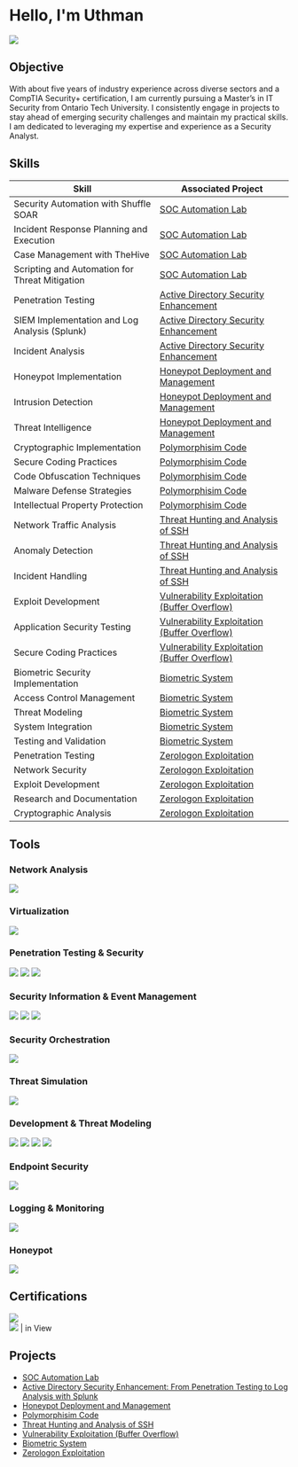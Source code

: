 # Hello, I'm Uthman
<a href="https://linkedin.com/in/uthman-falola-250692156"><img src="https://img.shields.io/badge/-LinkedIn-0072b1?&style=for-the-badge&logo=linkedin&logoColor=white" /></a>


## Objective

With about five years of industry experience across diverse sectors and a CompTIA Security+ certification, I am currently pursuing a Master’s in IT Security from Ontario Tech University. I consistently engage in projects to stay ahead of emerging security challenges and maintain my practical skills. I am dedicated to leveraging my expertise and experience as a Security Analyst.

## Skills

| Skill                                         | Associated Project         |
|-----------------------------------------------|----------------------------|
| Security Automation with Shuffle SOAR          | <a href="https://github.com/Falola-Uthman/SOC-Automation-Lab/blob/main/README.md">SOC Automation Lab</a>|
| Incident Response Planning and Execution       | <a href="https://github.com/Falola-Uthman/SOC-Automation-Lab/blob/main/README.md">SOC Automation Lab</a>|
| Case Management with TheHive                   | <a href="https://github.com/Falola-Uthman/SOC-Automation-Lab/blob/main/README.md">SOC Automation Lab</a>|
| Scripting and Automation for Threat Mitigation | <a href="https://github.com/Falola-Uthman/SOC-Automation-Lab/blob/main/README.md">SOC Automation Lab</a>|
|Penetration Testing                             | <a href="https://github.com/Falola-Uthman/Active-Directory-Security-Enhancement/blob/main/README.md">Active Directory Security Enhancement</a>|
| SIEM Implementation and Log Analysis (Splunk)                               | <a href="https://github.com/Falola-Uthman/Active-Directory-Security-Enhancement/blob/main/README.md">Active Directory Security Enhancement</a> |
|Incident Analysis                               | <a href="https://github.com/Falola-Uthman/Active-Directory-Security-Enhancement/blob/main/README.md">Active Directory Security Enhancement</a> |
|Honeypot Implementation                         | <a href="https://github.com/Falola-Uthman/Honeypot-Deployment-and-Management/blob/main/README.md">Honeypot Deployment and Management</a> |
|Intrusion Detection                             | <a href="https://github.com/Falola-Uthman/Honeypot-Deployment-and-Management/blob/main/README.md">Honeypot Deployment and Management</a> |
|Threat Intelligence                             | <a href="https://github.com/Falola-Uthman/Honeypot-Deployment-and-Management/blob/main/README.md">Honeypot Deployment and Management</a> |
| Cryptographic Implementation                 | <a href="https://github.com/Falola-Uthman/Polymorphism-Code/blob/main/README.md">Polymorphisim Code</a> |
| Secure Coding Practices                      | <a href="https://github.com/Falola-Uthman/Polymorphism-Code/blob/main/README.md">Polymorphisim Code</a> |
| Code Obfuscation Techniques                  | <a href="https://github.com/Falola-Uthman/Polymorphism-Code/blob/main/README.md">Polymorphisim Code</a> |
| Malware Defense Strategies                   | <a href="https://github.com/Falola-Uthman/Polymorphism-Code/blob/main/README.md">Polymorphisim Code</a> |
| Intellectual Property Protection             | <a href="https://github.com/Falola-Uthman/Polymorphism-Code/blob/main/README.md">Polymorphisim Code</a> |
| Network Traffic Analysis                     | <a href="https://github.com/Falola-Uthman/Threat-Hunting-and-Analysis-of-SSH/blob/main/README.md">Threat Hunting and Analysis of SSH</a>    |
| Anomaly Detection                            | <a href="https://github.com/Falola-Uthman/Threat-Hunting-and-Analysis-of-SSH/blob/main/README.md">Threat Hunting and Analysis of SSH</a>    |
| Incident Handling                            | <a href="https://github.com/Falola-Uthman/Threat-Hunting-and-Analysis-of-SSH/blob/main/README.md">Threat Hunting and Analysis of SSH</a>    |
| Exploit Development                          | <a href="https://github.com/Falola-Uthman/Vulnerability-Exploitation-Buffer-Overflow-/blob/main/README.md">Vulnerability Exploitation (Buffer Overflow)</a> |
| Application Security Testing                 | <a href="https://github.com/Falola-Uthman/Vulnerability-Exploitation-Buffer-Overflow-/blob/main/README.md">Vulnerability Exploitation (Buffer Overflow)</a> |
| Secure Coding Practices                      | <a href="https://github.com/Falola-Uthman/Vulnerability-Exploitation-Buffer-Overflow-/blob/main/README.md">Vulnerability Exploitation (Buffer Overflow)</a> |
| Biometric Security Implementation            | <a href="https://github.com/Falola-Uthman/Biometric-System/blob/main/README.md">Biometric System</a>    |
| Access Control Management                    | <a href="https://github.com/Falola-Uthman/Biometric-System/blob/main/README.md">Biometric System</a>    |
| Threat Modeling                              | <a href="https://github.com/Falola-Uthman/Biometric-System/blob/main/README.md">Biometric System</a> |
| System Integration                           | <a href="https://github.com/Falola-Uthman/Biometric-System/blob/main/README.md">Biometric System</a> |
| Testing and Validation                       | <a href="https://github.com/Falola-Uthman/Biometric-System/blob/main/README.md">Biometric System</a> |
| Penetration Testing            | <a href="https://github.com/Falola-Uthman/Zerologon/blob/main/README.md">Zerologon Exploitation</a>    |
| Network Security                   | <a href="https://github.com/Falola-Uthman/Zerologon/blob/main/README.md">Zerologon Exploitation</a>    |
| Exploit Development                             | <a href="https://github.com/Falola-Uthman/Zerologon/blob/main/README.md">Zerologon Exploitation</a> |
| Research and Documentation                           | <a href="https://github.com/Falola-Uthman/Zerologon/blob/main/README.md">Zerologon Exploitation</a> |
| Cryptographic Analysis                      | <a href="https://github.com/Falola-Uthman/Zerologon/blob/main/README.md">Zerologon Exploitation</a> |


## Tools

### Network Analysis
<div>
    <img src="https://img.shields.io/badge/-Wireshark-1679A7?&style=for-the-badge&logo=Wireshark&logoColor=white" />
</div>

### Virtualization
<div>
    <img src="https://img.shields.io/badge/-VirtualBox-183A61?&style=for-the-badge&logo=VirtualBox&logoColor=white" />
</div>

### Penetration Testing & Security
<div>
    <img src="https://img.shields.io/badge/-Kali_Linux-557C94?&style=for-the-badge&logo=KaliLinux&logoColor=white" />
    <img src="https://img.shields.io/badge/-Crowbar-602C50?&style=for-the-badge&logo=Crowbar&logoColor=white" />
    <img src="https://img.shields.io/badge/-Fedora-51A2DA?&style=for-the-badge&logo=Fedora&logoColor=white" />
</div>

### Security Information & Event Management
<div>
    <img src="https://img.shields.io/badge/-Splunk-000000?&style=for-the-badge&logo=Splunk&logoColor=white" />
    <img src="https://img.shields.io/badge/-ELK_Stack-005571?&style=for-the-badge&logo=ElasticStack&logoColor=white" />
    <img src="https://img.shields.io/badge/-Wazuh-4B275F?&style=for-the-badge&logo=Wazuh&logoColor=white" />
</div>

### Security Orchestration
<div>
    <img src="https://img.shields.io/badge/-TheHive-FF4000?&style=for-the-badge&logo=TheHive&logoColor=white" />
</div>

### Threat Simulation
<div>
    <img src="https://img.shields.io/badge/-Atomic_Red_Team-7D003C?&style=for-the-badge&logo=AtomicRedTeam&logoColor=white" />
</div>

### Development & Threat Modeling
<div>
    <img src="https://img.shields.io/badge/-Python-3776AB?&style=for-the-badge&logo=Python&logoColor=white" />
    <img src="https://img.shields.io/badge/-SonarQube-4E9BCD?&style=for-the-badge&logo=SonarQube&logoColor=white" />
    <img src="https://img.shields.io/badge/-Microsoft_Visio-3955A3?&style=for-the-badge&logo=MicrosoftVisio&logoColor=white" />
    <img src="https://img.shields.io/badge/-Microsoft_Threat_Modeling_Tool-00A4EF?&style=for-the-badge&logo=Microsoft&logoColor=white" />
</div>

### Endpoint Security
<div>
    <img src="https://img.shields.io/badge/-Microsoft_Defender_for_Endpoint-00A4EF?&style=for-the-badge&logo=Microsoft&logoColor=white" />
</div>

### Logging & Monitoring
<div>
    <img src="https://img.shields.io/badge/-Sysmon-4B275F?&style=for-the-badge&logo=Sysmon&logoColor=white" />
</div>

### Honeypot
<div>
    <img src="https://img.shields.io/badge/-TPot-FF4000?&style=for-the-badge&logo=TPot&logoColor=white" />
</div>

## Certifications

<div>
    <img src="https://img.shields.io/badge/-Security%2B-FF0000?&style=for-the-badge&logo=CompTIA&logoColor=white" />
    <br>
    <img src="https://img.shields.io/badge/-CySA%2B-0085CA?&style=for-the-badge&logo=CompTIA&logoColor=white" /> | in View
</div>

## Projects
- <a href="https://github.com/Falola-Uthman/SOC-Automation-Lab/blob/main/README.md">SOC Automation Lab</a>
- <a href="https://github.com/Falola-Uthman/Active-Directory-Security-Enhancement/blob/main/README.md">Active Directory Security Enhancement: From Penetration Testing to Log Analysis with Splunk</a>
- <a href="https://github.com/Falola-Uthman/Honeypot-Deployment-and-Management/blob/main/README.md">Honeypot Deployment and Management</a>
- <a href="https://github.com/Falola-Uthman/Polymorphism-Code/blob/main/README.md">Polymorphisim Code</a>
- <a href="https://github.com/Falola-Uthman/Threat-Hunting-and-Analysis-of-SSH/blob/main/README.md">Threat Hunting and Analysis of SSH</a>
- <a href="https://github.com/Falola-Uthman/Vulnerability-Exploitation-Buffer-Overflow-/blob/main/README.md">Vulnerability Exploitation (Buffer Overflow)</a>
- <a href="https://github.com/Falola-Uthman/Biometric-System/blob/main/README.md">Biometric System</a>
- <a href="https://github.com/Falola-Uthman/Zerologon/blob/main/README.md">Zerologon Exploitation</a>
